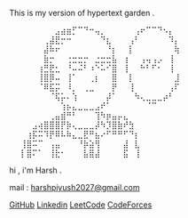 This is my version of hypertext garden . 


⠀⠀⠀⠀⠀⠀⠀⠀⣠⣴⣶⡋⠉⠙⠒⢤⡀⠀⠀⠀⠀⠀⢠⠖⠉⠉⠙⠢⡄⠀
⠀⠀⠀⠀⠀⠀⢀⣼⣟⡒⠒⠀⠀⠀⠀⠀⠙⣆⠀⠀⠀⢠⠃⠀⠀⠀⠀⠀⠹⡄
⠀⠀⠀⠀⠀⠀⣼⠷⠖⠀⠀⠀⠀⠀⠀⠀⠀⠘⡆⠀⠀⡇⠀⠀⠀⠀⠀⠀⠀⢷
⠀⠀⠀⠀⠀⠀⣷⡒⠀⠀⢐⣒⣒⡒⠀⣐⣒⣒⣧⠀⢰⠀⠀⢠⢤⢠⡠⠀⢸⠀
⠀⠀⠀⠀⠀⢰⣛⣟⣂⠀⠘⠤⠬⠃⠰⠑⠥⠊⣿⠀⢸⠀⠀⠓⠃⠋⠂⠀⢸⠀
⠀⠀⠀⠀⠀⢸⣿⡿⠤⠀⢸⠁⠀⠀⢀⡆⠀⠀⣿⠀⠀⡇⠀⠀⠀⠀⠀⠀⠀⣸
⠀⠀⠀⠀⠀⠈⠿⣯⡭⠀⠸⡀⠀⢀⣀⠀⠀⠀⡟⠀⠀⢸⠀⠀⠀⠀⠀⠀⢠⠏
⠀⠀⠀⠀⠀⠀⠀⠈⢯⡥⠄⢱⠀⠀⠀⠀⠀⡼⠁⠀⠀⠀⠳⢄⣀⣀⣀⡴⠃⠀
⠀⠀⠀⠀⠀⠀⠀⠀⠀⢱⡦⣄⣀⣀⣀⣠⠞⠁⠀⠀⠀⠀⠀⠀⠈⠉⠀⠀⠀⠀
⠀⠀⠀⠀⠀⠀⠀⢀⣤⣾⠛⠃⠀⠀⠀⢹⠳⡶⣤⡤⣄⠀⠀⠀⠀⠀⠀⠀⠀⠀
⠀⠀⠀⠀⣠⢴⣿⣿⣿⡟⡷⢄⣀⣀⣀⡼⠳⡹⣿⣷⠞⣳⠀⠀⠀⠀⠀⠀⠀⠀
⠀⠀⠀⢰⡯⠭⠹⡟⠿⠧⠷⣄⣀⣟⠛⣦⠔⠋⠛⠛⠋⠙⡆⠀⠀⠀⠀⠀⠀⠀
⠀⠀⢸⣿⠭⠉⠀⢠⣤⠀⠀⠀⠘⡷⣵⢻⠀⠀⠀⠀⣼⠀⣇⠀⠀⠀⠀⠀⠀⠀
⠀⠀⡇⣿⠍⠁⠀⢸⣗⠂⠀⠀⠀⣧⣿⣼⠀⠀⠀⠀⣯⠀⢸⠀⠀⠀⠀⠀⠀⠀



hi , 
i'm Harsh .

mail : harshpiyush2027@gmail.com

[GitHub](https://github.com/harsh-kumar-tomar)
[Linkedin](https://www.linkedin.com/in/harshkumartomar/)
[LeetCode](https://leetcode.com/GhostInPixels/)
[CodeForces](https://codeforces.com/profile/harshkumartomar)
